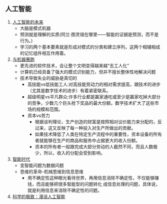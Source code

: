 ## 人工智能
1. [人工智能的未来](OnIntelligence.md)
    - 大脑是模式机器
    - 预测就是理解的实质(阿兰·图灵错在哪里——智能的证据是预测，而不是行为。)
    - 学习的两个基本要素就是形成对模式的分类和建立序列，这两个相辅相成的记忆组件相互作用着。
1. [与机器赛跑](RaceAgainstTheMachine.md)
    - 更先进的软件技术，会让整个文明变得越来越“去工人化”
    - 计算机已经具备了强大的模式识别能力，但并不擅长整体性地解决问题
    - 技术导致失业的威胁是真切的
        - 高技能vs低技能工人:对高技能劳动力的相对需求提高，跟技术的进步（尤其是数字技术的进步）有着紧密联系。
        - 超级明星vs平凡群众:许多行业都是赢家通吃或至少是赢家吃掉大部分的竞争，少数几个巨头抢下奖品的最大份额。数字技术扩大了这些市场的规模和范围。
        - 资本vs劳力
            - 根据谈判理论，生产创造的财富是按照相对议价能力来分配的，反过来，这又反映了每一种投入对生产所做出的贡献。
            - 如果技术降低了人类在特定生产流程中的重要性，资本设备的所有者就能够在生产的商品和服务中占据更大的收入份额。
            - 资本的所有者一般跟完成大部分劳动的人截然不同，而且人数极少，所以，收入的分配会受到影响。
1. [智能时代](intelligence-times.md)
    - 变智能问题为数据问题
    - 思维的革命-机械思维到信息思维
        - 用不确定性这种眼光看待世界，再用信息消除不确定性，不仅能够赚钱，而且能够把很多智能型的问题转化 成信息处理的问题，具体说，就是利用信息来消除不确定性的问题。
1. [科学的极致：漫谈人工智能](talk-ai.md)
